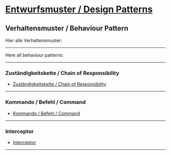 # [Entwurfsmuster / Design Patterns](https://github.com/mschoeffel/DesignPattern)
## Verhaltensmuster / Behaviour Pattern

Hier alle Verhaltensmuster:

---

Here all behaviour patterns:

---
### Zuständigkeitskette / Chain of Responsibility

* [Zuständigkeitskette / Chain of Responsibility](https://github.com/mschoeffel/DesignPattern/tree/master/src/verhaltensmuster/zustaendigkeitskette)
---
### Kommando / Befehl / Command

* [Kommando / Befehl / Command](https://github.com/mschoeffel/DesignPattern/tree/master/src/verhaltensmuster/kommando)
---
### Interceptor

* [Interceptor](https://github.com/mschoeffel/DesignPattern/tree/master/src/verhaltensmuster/interceptor)
---